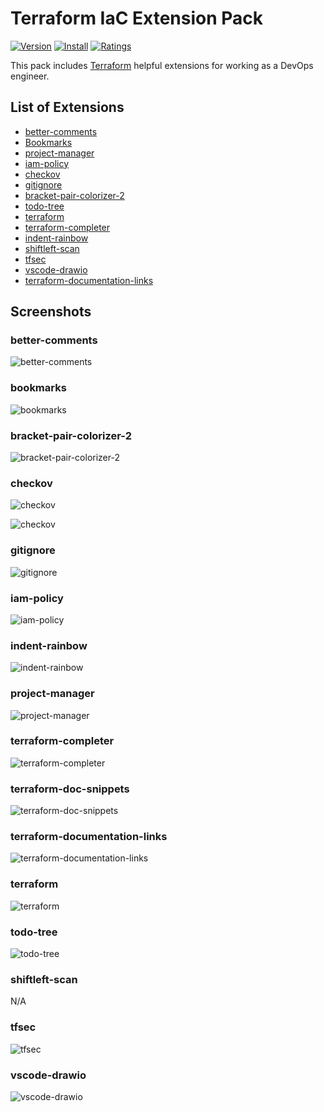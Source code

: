 # Terraform IaC Extension Pack

[![Version](https://vsmarketplacebadge.apphb.com/version/mhmdio.terraform-extension-pack.svg)](https://vsmarketplacebadge.apphb.com/version-short/mhmdio.terraform-extension-pack.svg)
[![Install](https://vsmarketplacebadge.apphb.com/installs/mhmdio.terraform-extension-pack.svg)](https://vsmarketplacebadge.apphb.com/installs-short/mhmdio.terraform-extension-pack.svg)
[![Ratings](https://vsmarketplacebadge.apphb.com/rating-short/mhmdio.terraform-extension-pack.svg)](https://vsmarketplacebadge.apphb.com/rating-short/mhmdio.terraform-extension-pack.svg)

This pack includes [Terraform](https://www.terraform.io/) helpful extensions for working as a DevOps engineer.

## List of Extensions

- [better-comments](https://marketplace.visualstudio.com/items?itemName=aaron-bond.better-comments)
- [Bookmarks](https://marketplace.visualstudio.com/items?itemName=alefragnani.Bookmarks)
- [project-manager](https://marketplace.visualstudio.com/items?itemName=alefragnani.project-manager)
- [iam-policy](https://marketplace.visualstudio.com/items?itemName=bin3377.iam-policy)
- [checkov](https://marketplace.visualstudio.com/items?itemName=Bridgecrew.checkov)
- [gitignore](https://marketplace.visualstudio.com/items?itemName=codezombiech.gitignore)
- [bracket-pair-colorizer-2](https://marketplace.visualstudio.com/items?itemName=CoenraadS.bracket-pair-colorizer-2)
- [todo-tree](https://marketplace.visualstudio.com/items?itemName=Gruntfuggly.todo-tree)
- [terraform](https://marketplace.visualstudio.com/items?itemName=hashicorp.terraform)
- [terraform-completer](https://marketplace.visualstudio.com/items?itemName=mgtrrz.terraform-completer)
- [indent-rainbow](https://marketplace.visualstudio.com/items?itemName=oderwat.indent-rainbow)
- [shiftleft-scan](https://marketplace.visualstudio.com/items?itemName=ShiftLeftSecurity.shiftleft-scan)
- [tfsec](https://marketplace.visualstudio.com/items?itemName=tfsec.tfsec)
- [vscode-drawio](https://marketplace.visualstudio.com/items?itemName=hediet.vscode-drawio)
- [terraform-documentation-links](https://marketplace.visualstudio.com/items?itemName=SteefH.terraform-documentation-links)

## Screenshots

### better-comments

![better-comments](https://raw.githubusercontent.com/mhmdio/vscode-terraform-extension-pack/main/images/better-comments.png)

### bookmarks

![bookmarks](https://raw.githubusercontent.com/mhmdio/vscode-terraform-extension-pack/main/images/bookmarks.png)

### bracket-pair-colorizer-2

![bracket-pair-colorizer-2](https://raw.githubusercontent.com/mhmdio/vscode-terraform-extension-pack/main/images/bracket-pair-colorizer-2.png)

### checkov

![checkov](https://raw.githubusercontent.com/mhmdio/vscode-terraform-extension-pack/main/images/checkov.png)

![checkov](https://raw.githubusercontent.com/mhmdio/vscode-terraform-extension-pack/main/images/checkov2.png)

### gitignore

![gitignore](https://raw.githubusercontent.com/mhmdio/vscode-terraform-extension-pack/main/images/gitignore.gif)

### iam-policy

![iam-policy](https://raw.githubusercontent.com/mhmdio/vscode-terraform-extension-pack/main/images/iam-policy.png)

### indent-rainbow

![indent-rainbow](https://raw.githubusercontent.com/mhmdio/vscode-terraform-extension-pack/main/images/indent-rainbow.png)

### project-manager

![project-manager](https://raw.githubusercontent.com/mhmdio/vscode-terraform-extension-pack/main/images/project-manager.png)

### terraform-completer

![terraform-completer](https://raw.githubusercontent.com/mhmdio/vscode-terraform-extension-pack/main/images/terraform-completer.png)

### terraform-doc-snippets

![terraform-doc-snippets](https://raw.githubusercontent.com/mhmdio/vscode-terraform-extension-pack/main/images/terraform-doc-snippets.gif)

### terraform-documentation-links

![terraform-documentation-links](https://raw.githubusercontent.com/mhmdio/vscode-terraform-extension-pack/main/images/terraform-documentation-links.png)

### terraform

![terraform](https://raw.githubusercontent.com/mhmdio/vscode-terraform-extension-pack/main/images/terraform.png)

### todo-tree

![todo-tree](https://raw.githubusercontent.com/mhmdio/vscode-terraform-extension-pack/main/images/todo-tree.png)

### shiftleft-scan

N/A

### tfsec

![tfsec](https://raw.githubusercontent.com/mhmdio/vscode-terraform-extension-pack/main/images/tfsec.png)

### vscode-drawio

![vscode-drawio](https://raw.githubusercontent.com/mhmdio/vscode-terraform-extension-pack/main/images/drawio.png)
